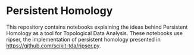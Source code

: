 # Persistent Homology

This repository contains notebooks explaining the ideas behind Persistent Homology as a tool for Topological Data Analysis. These notebooks use ripser, the implementation of persistent homology presented in https://github.com/scikit-tda/ripser.py.

